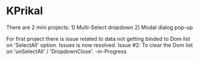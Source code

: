 # KPrikal

There are 2 mini projects:
1] Multi-Select dropdown
2] Modal dialog pop-up

For first project there is issue related to data not getting binded to Dom list on 'SelectAll' option.
Issues is now resolved.
Issue #2:  To clear the Dom list on 'unSelectAll' / 'DropdownClose'.   -in-Progress
